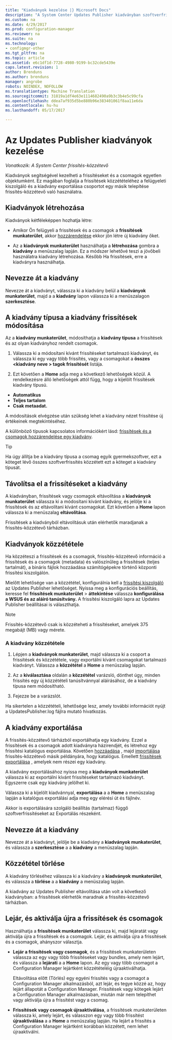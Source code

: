 ```yaml
---
title: "Kiadványok kezelése |} Microsoft Docs"
description: "A System Center Updates Publisher kiadványban szoftverfrissítési csoportok kezelése"
ms.custom: na
ms.date: 4/29/2017
ms.prod: configuration-manager
ms.reviewer: na
ms.suite: na
ms.technology:
- configmgr-other
ms.tgt_pltfrm: na
ms.topic: article
ms.assetid: e6c1df1d-7728-4980-9199-bc32cde5439e
caps.latest.revision: 1
author: Brenduns
ms.author: brenduns
manager: angrobe
robots: NOINDEX, NOFOLLOW
ms.translationtype: Machine Translation
ms.sourcegitcommit: 31819a1df4e63e1114682490a9b3c3b4e5c99cfa
ms.openlocfilehash: ddea7af935d5be880b96e383401061f8aa11e6da
ms.contentlocale: hu-hu
ms.lasthandoff: 05/17/2017

---
```

# <a name="manage-publications-in-updates-publisher"></a>Az Updates Publisher kiadványok kezelése

*Vonatkozik: A System Center frissítés-közzétevő*

Kiadványok segítségével kezelheti a frissítéseket és a csomagok egyetlen objektumként. Ez magában foglalja a frissítések közzétételéhez a felügyeleti kiszolgáló és a kiadvány exportálása csoportot egy másik telepítése frissítés-közzétevő való használatra.

## <a name="create-publications"></a>Kiadványok létrehozása
Kiadványok kétféleképpen hozhatja létre:

-   Amikor Ön felügyeli a frissítések és a csomagok a **frissítések munkaterület**, akkor [hozzárendelése](/sccm/sum/tools/manage-updates-with-updates-publisher#assign-updates-and-bundles-to-a-publication) ekkor jön létre új kiadvány őket.

-   Az a **kiadványok munkaterület** használhatja a **létrehozása** gombra a **kiadvány** a menüszalag lapján. Ez a módszer lehetővé teszi a jövőbeli használatra kiadvány létrehozása. Később Ha frissítések, erre a kiadványra használhatja.

## <a name="rename-a-publication"></a>Nevezze át a kiadvány
Nevezze át a kiadványt, válassza ki a kiadvány belül a **kiadványok munkaterület**, majd a a **kiadvány** lapon válassza ki a menüszalagon **szerkesztése**.

## <a name="change-the-publication-type-of-updates-in-a-publication"></a>A kiadvány típusa a kiadvány frissítések módosítása
Az a **kiadvány munkaterület**, módosíthatja a **kiadvány típusa** a frissítések és az olyan kiadványhoz rendelt csomagok.

1. Válassza ki a módosítani kívánt frissítéseket tartalmazó kiadványt, és válassza ki egy vagy több frissítés, vagy a csomagokat a **összes &lt;kiadvány neve > tagok frissítését** listája.

2. Ezt követően a **Home** adja meg a következő lehetőségek közül. A rendelkezésre álló lehetőségek attól függ, hogy a kijelölt frissítések kiadvány típusú.

  -   **Automatikus**
  -   **Teljes tartalom**
  -   **Csak metaadat.**

A módosítások elvégzése után szükség lehet a kiadvány nézet frissítése új értékeinek megtekintéséhez.

A különböző típusok kapcsolatos információkért lásd: [frissítések és a csomagok hozzárendelése egy kiadvány](/sccm/sum/tools/manage-updates-with-updates-publisher#assign-updates-and-bundles-to-a-publication).

> [!TIP]    
> Ha úgy állítja be a kiadvány típusa a csomag egyik gyermekszoftver, ezt a köteget lévő összes szoftverfrissítés közzétett ezt a köteget a kiadvány típusát.

## <a name="remove-updates-from-a-publication"></a>Távolítsa el a frissítéseket a kiadvány
A kiadványban, frissítések vagy csomagok eltávolítása a **kiadványok munkaterület** válassza ki a módosítani kívánt kiadvány, és jelölje ki a frissítések és az eltávolítani kívánt csomagokat. Ezt követően a **Home** lapon válassza ki a menüszalag **eltávolítása**.

Frissítések a kiadványból eltávolításuk után elérhetők maradjanak a frissítés-közzétevő tárházban.

## <a name="publish-publications"></a>Kiadványok közzététele
Ha közzéteszi a frissítések és a csomagok, frissítés-közzétevő információ a frissítések és a csomagok (metadata) és valószínűleg a frissítések (teljes tartalmát), a bináris fájlok hozzáadása számítógépekre történő központi frissítési kiszolgálón.

Mielőtt lehetősége van a közzététel, konfigurálnia kell a [frissítési kiszolgáló](/sccm/sum/tools/updates-publisher-options#update-server) az Updates Publisher lehetőséget. Nyissa meg a konfigurációs beállítás, keresse fel **frissítések munkaterület** &gt; **áttekintése** válassza **konfigurálása a WSUS és az aláíró tanúsítvány.** A frissítési kiszolgáló lapra az Updates Publisher beállításai is választhatja.

> [!NOTE]   
> Frissítés-közzétevő csak is közzéteheti a frissítéseket, amelyek 375 megabájt (MB) vagy mérete.

### <a name="to-publish-a-publication"></a>A kiadvány közzététele

1.  Lépjen a **kiadványok munkaterület**, majd válassza ki a csoport a frissítések és közzététele, vagy exportálni kívánt csomagokat tartalmazó kiadványt. Válassza a **közzététel** a **Home** a menüszalag lapján.

2.  Az a **kiválasztása** oldalán a **közzététel** varázsló, dönthet úgy, minden frissítés egy új közzétételi tanúsítvánnyal aláírásához, de a kiadvány típusa nem módosítható.

3.  Fejezze be a varázslót.

  Ha sikertelen a közzétételi, lehetősége lesz, amely további információt nyújt a UpdatesPublisher.log fájlra mutató hivatkozás.

## <a name="export-a-publication"></a>A kiadvány exportálása
A frissítés-közzétevő tárházból exportálhatja egy kiadvány. Ezzel a frissítések és a csomagok adott kiadványra házirendjét, és létrehoz egy frissítési katalógus exportálása. Követően [hozzáadása](/sccm/sum/tools/updates-publisher-catalogs#add-software-update-catalogs) , majd [importálása](/sccm/sum/tools/updates-publisher-catalogs#mport-updates) frissítés-közzétevő másik példányára, hogy katalógus. Emellett [frissítések exportálása](/sccm/sum/tools/manage-updates-with-updates-publisher#export-updates) , amelyek nem részei egy kiadvány.

A kiadvány exportálásához nyissa meg a **kiadványok munkaterület** válassza ki az exportálni kívánt frissítéseket tartalmazó kiadványt. Egyszerre csak egy kiadvány jelölhet ki.

Válassza ki a kijelölt kiadvánnyal, **exportálása** a a **Home** a menüszalag lapján a katalógus exportálási adja meg egy elérési út és fájlnév.

Akkor is exportálására szolgáló beállítás (tartalmaz) függő szoftverfrissítéseket az Exportálás részeként.

## <a name="rename-a-publication"></a>Nevezze át a kiadvány
Nevezze át a kiadványt, jelölje be a kiadvány a **kiadványok munkaterület**, és válassza a **szerkesztése** a a **kiadvány** a menüszalag lapján.

## <a name="delete-a-publication"></a>Közzététel törlése
A kiadvány törléséhez válassza ki a kiadvány a **kiadványok munkaterület**, és válassza a **törlése** a a **kiadvány** a menüszalag lapján.

A kiadvány az Updates Publisher eltávolítása után volt a következő kiadványban: a frissítések elérhetők maradnak a frissítés-közzétevő tárházban.

## <a name="expire-or-reactivate-updates-and-bundles"></a>Lejár, és aktiválja újra a frissítések és csomagok
Használhatja a **frissítések munkaterület** válassza ki, majd lejáratát vagy aktiválja újra a frissítések és a csomagok. Lejár, és aktiválja újra a frissítések és a csomagok, ahányszor választja.

-   **Lejár a frissítések vagy csomagok**, és a frissítések munkaterületen válassza az egy vagy több frissítéseket vagy bundles, amely nem lejárt, és válassza a **lejárati** a a **Home** lapon. Az egy vagy több csomagot a Configuration Manager lejártként közzétételéig újraaktiválhatja.

    Eltávolítása előtt (Törlés) egy egyéni frissítés vagy a csomagot a Configuration Manager alkalmazásból, azt lejár, és tegye közzé az, hogy lejárt állapotát a Configuration Manager. Frissítések vagy kötegek lejárt a Configuration Manager alkalmazásban, miután már nem telepíthet vagy aktiválja újra a frissítést vagy a csomag.

-   **Frissítések vagy csomagok újraaktiválása**, a frissítések munkaterületen válassza ki, amely lejárt, és válasszon egy vagy több frissítést **újraaktiválása** a a **Home** a menüszalag lapján. Ha lejárt a frissítés a Configuration Manager lejártként korábban közzétett, nem lehet újraaktiválni.

